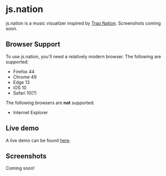 # js.nation

js.nation is a music visualizer inspired by [Trap Nation](https://www.youtube.com/user/AllTrapNation). Screenshots coming soon.

## Browser Support
To use js.nation, you'll need a relatively modern browser. The following are supported:

- Firefox 44
- Chrome 49
- Edge 13
- iOS 10
- Safari 10(?)

The following browsers are **not** supported:

- Internet Explorer

## Live demo
A live demo can be found [here](https://ts.caseif.net).

## Screenshots
Coming soon!
